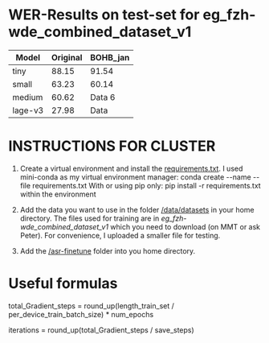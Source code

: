 # WER-Results on test-set for eg_fzh-wde_combined_dataset_v1

| Model | Original | BOHB_jan |
|----------|----------|----------|
| tiny    | 88.15    | 91.54   |
| small    | 63.23    | 60.14   |
| medium   | 60.62    | Data 6   |
| lage-v3 | 27.98 | Data |


# INSTRUCTIONS FOR CLUSTER

1. Create a virtual environment and install the [requirements.txt](requirements.txt). 
   I used mini-conda as my virtual environment manager: conda create --name <env> --file requirements.txt
   With or using pip only: pip install -r requirements.txt within the environment


3. Add the data you want to use in the folder [/data/datasets](data/datasets) in your home directory. The files used for training are in *eg_fzh-wde_combined_dataset_v1* which you need to download (on MMT or ask Peter). For convenience, I uploaded a smaller file for testing.


4. Add the [/asr-finetune](asr-finetune) folder into you home directory.

# Useful formulas

total_Gradient_steps = round_up(length_train_set / per_device_train_batch_size) * num_epochs

iterations = round_up(total_Gradient_steps / save_steps)
